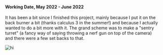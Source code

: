 <h4>Working Date, May 2022 - June 2022</h4>

It has been a bit since I finished this project, mainly because I put it on the
back burner a bit (thanks calculus 3 in the summer!) and because I actually wanted
to do a bit more with it. The grand scheme was to make a "sentry turret" (a fancy
way of saying throwing a nerf gun on top of the camera) and there were a few
set backs to that.

<img src="https://github.com/NickGauth/site/blob/ccd5a7e71d45b09c8c29dbcacef67afd739ac2fb/assets/albums/generalpictures/facetrackingcameraoriginalidea.jpg" alt="hi" class="inline"/>
